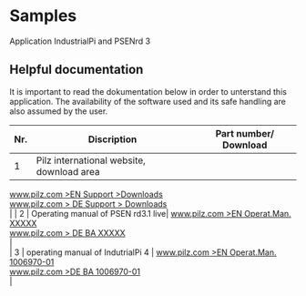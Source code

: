 # Samples
Application IndustrialPi and PSENrd 3

## Helpful documentation

It is important to read the dokumentation below in order to unterstand this application.
The availability of the software used and its safe handling are also assumed by the user.

|Nr.| Discription | Part number/ Download|
|---| ------------| ---------------------|
| 1 | Pilz international website, download area | 
[www.pilz.com >EN Support >Downloads](https://www.pilz.com/en-INT/support/downloads)<br/> 
[www.pilz.com > DE Support > Downloads](https://www.pilz.com/de-INT/support/downloads)<br/> |
| 2 | Operating manual of PSEN rd3.1 live| 
[www.pilz.com >EN Operat.Man. XXXXX](http://Link_fehlt_noch.com)<br/>
[www.pilz.com > DE BA XXXXX](http://Link_fehlt_noch.com)<br> |                                                
| 3 | operating manual of IndutrialPi 4 |
[www.pilz.com >EN Operat.Man. 1006970-01](https://www.pilz.com/en-INT/search#currentPage=1&SEARCH=1006970)<br/>
[www.pilz.com >DE BA 1006970-01](https://www.pilz.com/de-INT/search#currentPage=1&SEARCH=1006970)<br/> |


